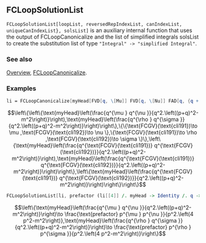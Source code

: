 ## FCLoopSolutionList

`FCLoopSolutionList[loopList, reversedRepIndexList, canIndexList, uniqueCanIndexList}, solsList]` is an auxiliary internal function that uses the output of FCLoopCanonicalize and the list of simplified integrals solsList to create the substitution list of type `"Integral" -> "simplified Integral"`.

### See also

[Overview](Extra/FeynCalc.md), [FCLoopCanonicalize](FCLoopCanonicalize.md).

### Examples

```mathematica
li = FCLoopCanonicalize[myHead[FVD[q, \[Mu]] FVD[q, \[Nu]] FAD[q, {q + p, m}]] + myHead[FVD[q, \[Rho]] FVD[q, \[Sigma]] FAD[q, {q + p, m}]], q, myHead] 
```

$$\left\{\left\{\text{myHead}\left(\frac{q^{\mu } q^{\nu }}{q^2.\left((p+q)^2-m^2\right)}\right),\text{myHead}\left(\frac{q^{\rho } q^{\sigma }}{q^2.\left((p+q)^2-m^2\right)}\right)\right\},\{\{\text{FCGV}(\text{cli191})\to \mu ,\text{FCGV}(\text{cli192})\to \nu \},\{\text{FCGV}(\text{cli191})\to \rho ,\text{FCGV}(\text{cli192})\to \sigma \}\},\left\{\text{myHead}\left(\frac{q^{\text{FCGV}(\text{cli191})} q^{\text{FCGV}(\text{cli192})}}{q^2.\left((p+q)^2-m^2\right)}\right),\text{myHead}\left(\frac{q^{\text{FCGV}(\text{cli191})} q^{\text{FCGV}(\text{cli192})}}{q^2.\left((p+q)^2-m^2\right)}\right)\right\},\left\{\text{myHead}\left(\frac{q^{\text{FCGV}(\text{cli191})} q^{\text{FCGV}(\text{cli192})}}{q^2.\left((p+q)^2-m^2\right)}\right)\right\}\right\}$$

```mathematica
FCLoopSolutionList[li, prefactor (li[[4]] /. myHead -> Identity /. q -> p), Dispatch -> False]
```

$$\left\{\text{myHead}\left(\frac{q^{\mu } q^{\nu }}{q^2.\left((p+q)^2-m^2\right)}\right)\to \frac{\text{prefactor} p^{\mu } p^{\nu }}{p^2.\left(4 p^2-m^2\right)},\text{myHead}\left(\frac{q^{\rho } q^{\sigma }}{q^2.\left((p+q)^2-m^2\right)}\right)\to \frac{\text{prefactor} p^{\rho } p^{\sigma }}{p^2.\left(4 p^2-m^2\right)}\right\}$$